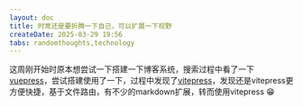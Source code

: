 ```yaml
---
layout: doc
title: 时常还是要折腾一下自己，可以扩展一下视野
createDate: 2025-03-29 19:56
tabs: randomthoughts,technology
---
```

这周刚开始时原本想尝试一下搭建一下博客系统，搜索过程中看了一下[vuepress](https://vuepress.vuejs.org/zh/)，尝试搭建使用了一下，过程中发现了[vitepress](https://vitepress.dev/zh/)，发现还是vitepress更方便快捷，基于文件路由，有不少的markdown扩展，转而使用vitepress :grin:
